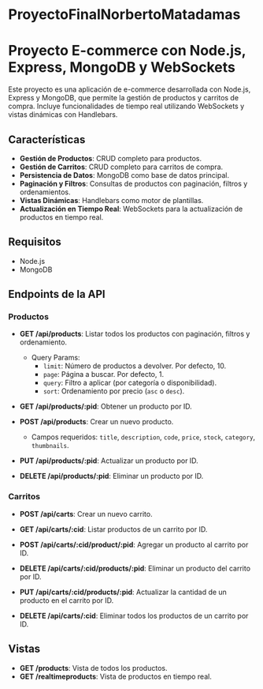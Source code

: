 # ProyectoFinalNorbertoMatadamas

# Proyecto E-commerce con Node.js, Express, MongoDB y WebSockets

Este proyecto es una aplicación de e-commerce desarrollada con Node.js, Express y MongoDB, que permite la gestión de productos y carritos de compra. Incluye funcionalidades de tiempo real utilizando WebSockets y vistas dinámicas con Handlebars.

## Características

- **Gestión de Productos**: CRUD completo para productos.
- **Gestión de Carritos**: CRUD completo para carritos de compra.
- **Persistencia de Datos**: MongoDB como base de datos principal.
- **Paginación y Filtros**: Consultas de productos con paginación, filtros y ordenamientos.
- **Vistas Dinámicas**: Handlebars como motor de plantillas.
- **Actualización en Tiempo Real**: WebSockets para la actualización de productos en tiempo real.

## Requisitos

- Node.js
- MongoDB

## Endpoints de la API

### Productos

- **GET /api/products**: Listar todos los productos con paginación, filtros y ordenamiento.
  - Query Params:
    - `limit`: Número de productos a devolver. Por defecto, 10.
    - `page`: Página a buscar. Por defecto, 1.
    - `query`: Filtro a aplicar (por categoría o disponibilidad).
    - `sort`: Ordenamiento por precio (`asc` o `desc`).

- **GET /api/products/:pid**: Obtener un producto por ID.

- **POST /api/products**: Crear un nuevo producto.
  - Campos requeridos: `title`, `description`, `code`, `price`, `stock`, `category`, `thumbnails`.

- **PUT /api/products/:pid**: Actualizar un producto por ID.

- **DELETE /api/products/:pid**: Eliminar un producto por ID.

### Carritos

- **POST /api/carts**: Crear un nuevo carrito.

- **GET /api/carts/:cid**: Listar productos de un carrito por ID.

- **POST /api/carts/:cid/product/:pid**: Agregar un producto al carrito por ID.

- **DELETE /api/carts/:cid/products/:pid**: Eliminar un producto del carrito por ID.

- **PUT /api/carts/:cid/products/:pid**: Actualizar la cantidad de un producto en el carrito por ID.

- **DELETE /api/carts/:cid**: Eliminar todos los productos de un carrito por ID.

## Vistas

- **GET /products**: Vista de todos los productos.
- **GET /realtimeproducts**: Vista de productos en tiempo real.
